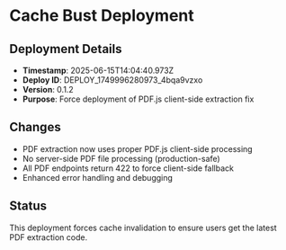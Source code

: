 # Cache Bust Deployment

## Deployment Details
- **Timestamp**: 2025-06-15T14:04:40.973Z
- **Deploy ID**: DEPLOY_1749996280973_4bqa9vzxo
- **Version**: 0.1.2
- **Purpose**: Force deployment of PDF.js client-side extraction fix

## Changes
- PDF extraction now uses proper PDF.js client-side processing
- No server-side PDF file processing (production-safe)
- All PDF endpoints return 422 to force client-side fallback
- Enhanced error handling and debugging

## Status
This deployment forces cache invalidation to ensure users get the latest PDF extraction code.
